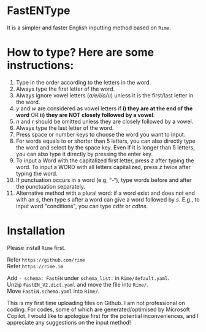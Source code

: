 # FastENType
It is a simpler and faster English inputting method based on `Rime`.


# How to type? Here are some instructions:
1. Type in the order according to the letters in the word. 
2. Always type the first letter of the word. 
3. Always ignore vowel letters (_a/e/i/o/u_) unless it is the first/last letter in the word.
4. _y_ and _w_ are considered as vowel letters if **i) they are at the end of the word** OR **ii) they are NOT closely followed by a vowel**. 
5. _n_ and _r_ should be omitted unless they are closely followed by a vowel. 
6. Always type the last letter of the word.
7. Press space or number keys to choose the word you want to input.
8. For words equals to or shorter than 5 letters, you can also directly type the word and select by the space key. Even if it is longer than 5 letters, you can also type it directly by pressing the enter key.
9. To input a Word with the capitalized first letter, press _z_ after typing the word. To input a WORD with all letters capitalized, press _z_ twice after typing the word.
10. If punctuation occurs in a word (e.g, “-“), type words before and after the punctuation separately.
11. Alternative method with a plural word: if a word exist and does not end with an _s_, then type _s_ after a word can give a word followed by _s_. E.g., to input word "conditions", you can type _cdts_ or _cdtns_.


# Installation
Please install `Rime` first.

Refer `https://github.com/rime`  
Refer `https://rime.im`



Add `- schema: FastEN` under `schema_list:` in `Rime/default.yaml`.  
Unzip `FastEN_V2.dict.yaml` and move the file into `Rime/`.  
Move `FastEN.schema.yaml` into `Rime/`.  


This is my first time uploading files on Github. I am not professional on coding. For codes, some of which are generated/optimised by Microsoft Copilot. I would like to apologize first for the potential inconveniences, and I appreciate any suggestions on the input method!
